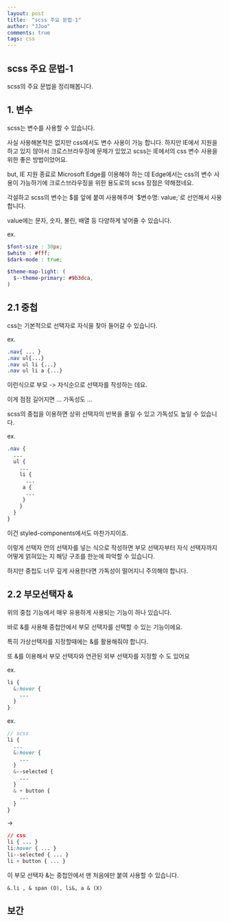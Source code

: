 ```yaml
---
layout: post
title:  "scss 주요 문법-1"
author: "JJoo"
comments: true
tags: css
---
```


## scss 주요 문법-1 

scss의 주요 문법을 정리해봅니다. 


## 1. 변수

scss는 변수를 사용할 수 있습니다. 

사실 사용해본적은 없지만 css에서도 변수 사용이 가능 합니다. 하지만 IE에서 지원을 하고 있지 않아서 크로스브라우징에 문제가 있었고 scss는 IE에서의 css 변수 사용을 위한 좋은 방법이었어요. 

but, IE 지원 종료로 Microsoft Edge를 이용해야 하는 데 Edge에서는 css의 변수 사용이 가능하기에 크로스브라우징을 위한 용도로의 scss 장점은 약해졌네요. 

각설하고 scss의 변수는 $를 앞에 붙여 사용해주며 `$변수명: value;`로 선언해서 사용합니다. 

value에는 문자, 숫자, 불린, 배열 등 다양하게 넣어줄 수 있습니다.

ex. 
```scss
$font-size : 30px;
$white : #fff;
$dark-mode : true; 

$theme-map-light: (
  $--theme-primary: #9b3dca,
)
```

## 2.1 중첩

css는 기본적으로 선택자로 자식을 찾아 들어갈 수 있습니다. 

ex. 
```css
.nav{ ... }
.nav ul{...}
.nav ul li {...}
.nav ul li a {...}
```

이런식으로 부모 -> 자식순으로 선택자를 작성하는 데요. 

이게 점점 길어지면 ... 가독성도 ... 

scss의 중첩을 이용하면 상위 선택자의 반복을 줄일 수 있고 가독성도 높일 수 있습니다. 

ex. 
```scss 
.nav {
  ...
  ul {
    ...
    li {
      ...
     a {
      ...
     }
    }
  }
}
```

이건 styled-components에서도 마찬가지이죠. 

이렇게 선택자 안의 선택자를 넣는 식으로 작성하면 부모 선택자부터 자식 선택자까지 어떻게 얽혀있는 지 해당 구조를 한눈에 파악할 수 있습니다. 

하지만 중첩도 너무 깊게 사용한다면 가독성이 떨어지니 주의해야 합니다. 

## 2.2 부모선택자 & 

위의 중첩 기능에서 매우 유용하게 사용되는 기능이 하나 있습니다. 

바로 &를 사용해 중첩안에서 부모 선택자를 선택할 수 있는 기능이에요. 

특히 가상선택자를 지정할때에는 &를 활용해줘야 합니다.

또 &를 이용해서 부모 선택자와 연관된 외부 선택자를 지정할 수 도 있어요 


ex.
```scss
li {
  &:hover { 
    ...
  }
}
```


ex.
```scss
// scss
li {
  ...
  &:hover { 
    ...
  }
  &--selected { 
    ...
  }
  & + button {
    ...
  }
}
```
->

```css
// css
li { ... }
li:hover { ... }
li--selected { ... }
li + button { ... }
```

이 부모 선택자 &는 중첩안에서 맨 처음에만 붙여 사용할 수 있습니다. 

```&.li , & span (O), li&, a & (X)```


## 보간 








